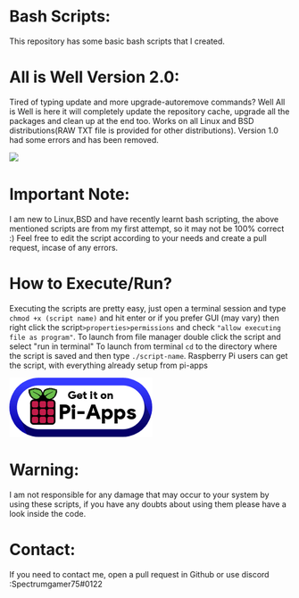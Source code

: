 # Bash Scripts:
This repository has some basic bash scripts that I created.

# All is Well Version 2.0:
Tired of typing update and more upgrade-autoremove commands? Well All is Well is here it will completely update the repository cache, upgrade all the packages and clean up at the end too. Works on all Linux and BSD distributions(RAW TXT file is provided for other distributions). Version 1.0 had some errors and has been removed.

![](https://github.com/spectrumgamer75/Bash-Scripts/blob/master/ALL%20IS%20WELL%20(V2.0)/Banner.png)


# Important Note:
I am new to Linux,BSD and have recently learnt bash scripting, the above mentioned scripts are from my first attempt, so it may not be 100% correct :)
Feel free to edit the script according to your needs and create a pull request, incase of any errors.

# How to Execute/Run?
Executing the scripts are pretty easy, just open a terminal session and type `chmod +x (script name)` and hit enter or if you prefer GUI (may vary) then right click the script`>properties>permissions` and check `"allow executing file as program"`. To launch from file manager double click the script and select "run in terminal"
To launch from terminal `cd` to the directory where the script is saved and then type `./script-name`. Raspberry Pi users can get the script, with everything already setup from pi-apps


[![badge](https://github.com/Botspot/pi-apps/blob/master/icons/badge.png?raw=true)](https://github.com/Botspot/pi-apps)

# Warning:
I am not responsible for any damage that may occur to your system by using these scripts, if you have any doubts about using them please have a look inside the code. 

# Contact:
If you need to contact me, open a pull request in Github or use discord :Spectrumgamer75#0122 

